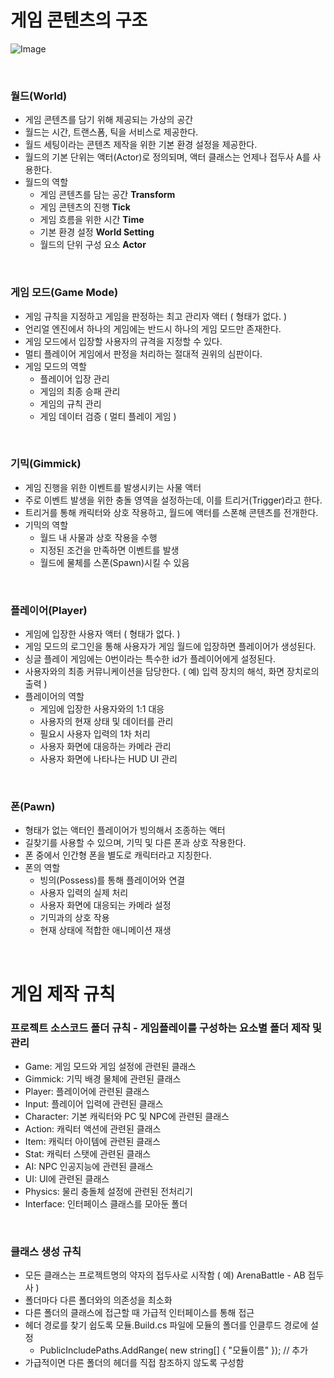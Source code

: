 # 게임 콘텐츠의 구조

![Image](https://github.com/user-attachments/assets/3feeca8a-beaf-4a34-a215-082dd1854134)

<br/>

### 월드(World)
- 게임 콘텐츠를 담기 위해 제공되는 가상의 공간
- 월드는 시간, 트랜스폼, 틱을 서비스로 제공한다.
- 월드 세팅이라는 콘텐츠 제작을 위한 기본 환경 설정을 제공한다.
- 월드의 기본 단위는 액터(Actor)로 정의되며, 액터 클래스는 언제나 접두사 A를 사용한다.
- 월드의 역할
  - 게임 콘텐츠를 담는 공간 **Transform**
  - 게임 콘텐츠의 진행 **Tick**
  - 게임 흐름을 위한 시간 **Time**
  - 기본 환경 설정 **World Setting**
  - 월드의 단위 구성 요소 **Actor**
 
<br/>

### 게임 모드(Game Mode)
- 게임 규칙을 지정하고 게임을 판정하는 최고 관리자 액터 ( 형태가 없다. )
- 언리얼 엔진에서 하나의 게임에는 반드시 하나의 게임 모드만 존재한다.
- 게임 모드에서 입장할 사용자의 규격을 지정할 수 있다.
- 멀티 플레이어 게임에서 판정을 처리하는 절대적 권위의 심판이다.
- 게임 모드의 역할
  - 플레이어 입장 관리
  - 게임의 최종 승패 관리
  - 게임의 규칙 관리
  - 게임 데이터 검증 ( 멀티 플레이 게임 )
 
<br/>

### 기믹(Gimmick)
- 게임 진행을 위한 이벤트를 발생시키는 사물 액터
- 주로 이벤트 발생을 위한 충돌 영역을 설정하는데, 이를 트리거(Trigger)라고 한다.
- 트리거를 통해 캐릭터와 상호 작용하고, 월드에 액터를 스폰해 콘텐츠를 전개한다.
- 기믹의 역할
  - 월드 내 사물과 상호 작용을 수행
  - 지정된 조건을 만족하면 이벤트를 발생
  - 월드에 물체를 스폰(Spawn)시킬 수 있음
 
<br/>

### 플레이어(Player)
- 게임에 입장한 사용자 액터 ( 형태가 없다. )
- 게임 모드의 로그인을 통해 사용자가 게임 월드에 입장하면 플레이어가 생성된다.
- 싱글 플레이 게임에는 0번이라는 특수한 id가 플레이어에게 설정된다.
- 사용자와의 최종 커뮤니케이션을 담당한다. ( 예) 입력 장치의 해석, 화면 장치로의 출력 )
- 플레이어의 역할
  - 게임에 입장한 사용자와의 1:1 대응
  - 사용자의 현재 상태 및 데이터를 관리
  - 필요시 사용자 입력의 1차 처리
  - 사용자 화면에 대응하는 카메라 관리
  - 사용자 화면에 나타나는 HUD UI 관리
 
<br/>

### 폰(Pawn)
- 형태가 없는 액터인 플레이어가 빙의해서 조종하는 액터
- 길찾기를 사용할 수 있으며, 기믹 및 다른 폰과 상호 작용한다.
- 폰 중에서 인간형 폰을 별도로 캐릭터라고 지칭한다.
- 폰의 역할
  - 빙의(Possess)를 통해 플레이어와 연결
  - 사용자 입력의 실제 처리
  - 사용자 화면에 대응되는 카메라 설정
  - 기믹과의 상호 작용
  - 현재 상태에 적합한 애니메이션 재생
 
<br/>

# 게임 제작 규칙
### 프로젝트 소스코드 폴더 규칙 - 게임플레이를 구성하는 요소별 폴더 제작 및 관리
- Game: 게임 모드와 게임 설정에 관련된 클래스
- Gimmick: 기믹 배경 물체에 관련된 클래스
- Player: 플레이어에 관련된 클래스
- Input: 플레이어 입력에 관련된 클래스
- Character: 기본 캐릭터와 PC 및 NPC에 관련된 클래스
- Action: 캐릭터 액션에 관련된 클래스
- Item: 캐릭터 아이템에 관련된 클래스
- Stat: 캐릭터 스탯에 관련된 클래스
- AI: NPC 인공지능에 관련된 클래스
- UI: UI에 관련된 클래스
- Physics: 물리 충돌체 설정에 관련된 전처리기
- Interface: 인터페이스 클래스를 모아둔 폴더
 
<br/>

### 클래스 생성 규칙
- 모든 클래스는 프로젝트명의 약자의 접두사로 시작함 ( 예) ArenaBattle - AB 접두사 )
- 폴더마다 다른 폴더와의 의존성을 최소화
- 다른 폴더의 클래스에 접근할 때 가급적 인터페이스를 통해 접근
- 헤더 경로를 찾기 쉽도록 모듈.Build.cs 파일에 모듈의 폴더를 인클루드 경로에 설정
  - PublicIncludePaths.AddRange( new string[] { "모듈이름" }); // 추가
- 가급적이면 다른 폴더의 헤더를 직접 참조하지 않도록 구성함

<br/>
